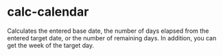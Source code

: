 # calc-calendar
Calculates the entered base date, the number of days elapsed from the entered target date, or the number of remaining days. In addition, you can get the week of the target day.
